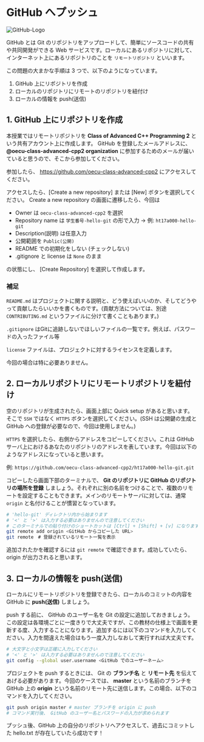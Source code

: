 # GitHub へプッシュ

![GitHub-Logo](@/assets/text/img/GitHub-Mark-120px-plus.png)

GitHub とは Git のリポジトリをアップロードして、簡単にソースコードの共有や共同開発ができる Web サービスです。ローカルにあるリポジトリに対して、インターネット上にあるリポジトリのことを `リモートリポジトリ` といいます。

この問題の大まかな手順は 3 つで、以下のようになっています。

1. GitHub 上にリポジトリを作成
2. ローカルのリポジトリにリモートのリポジトリを紐付け
3. ローカルの情報を push(送信)

## 1. GitHub 上にリポジトリを作成

本授業ではリモートリポジトリを **Class of Advanced C++ Programming 2** という共有アカウント上に作成します。 GitHub を登録したメールアドレスに、 **@oecu-class-advanced-cpp2 organization** に参加するためのメールが届いていると思うので、そこから参加してください。

参加したら、 <a href="https://github.com/oecu-class-advanced-cpp2" target="_blank">https://github.com/oecu-class-advanced-cpp2</a> にアクセスしてください。

アクセスしたら、[Create a new repository] または [New] ボタンを選択してください。 Create a new repository の画面に遷移したら、今回は

- Owner は `oecu-class-advanced-cpp2` を選択
- Repository name は `学生番号-hello-git` の形で入力 → 例: `ht17a000-hello-git`
- Description(説明) は任意入力
- 公開範囲を `Public(公開)`
- README での初期化をしない (チェックしない)
- .gitignore と license は `None` のまま

の状態にし、 [Create Repository] を選択して作成します。

### 補足

`README.md` はプロジェクトに関する説明と、どう使えばいいのか、そしてどうやって貢献したらいいかを書くものです。(貢献方法については、別途 `CONTRIBUTING.md` というファイルに分けて書くこともあります。)

`.gitignore` はGitに追跡しないでほしいファイルの一覧です。例えば、パスワードの入ったファイル等

`license` ファイルは、プロジェクトに対するライセンスを定義します。

今回の場合は特に必要ありません。

## 2. ローカルリポジトリにリモートリポジトリを紐付け

空のリポジトリが生成されたら、画面上部に Quick setup があると思います。そこで `SSH` ではなく `HTTPS` ボタンを選択してください。(SSH は公開鍵の生成と GitHub への登録が必要なので、今回は使用しません。)

`HTTPS` を選択したら、右側からアドレスをコピーしてください。これは GitHub サーバ上におけるあなたのリポジトリのアドレスを表しています。今回は以下のようなアドレスになっていると思います。

例: `https://github.com/oecu-class-advanced-cpp2/ht17a000-hello-git.git`

コピーしたら画面下部のターミナルで、 **Git のリポジトリに GitHub のリポジトリの場所を登録** しましょう。それぞれに別の名前をつけることで、複数のリモートを設定することもできます。メインのリモートサーバに対しては、通常 `origin` と名付けることが慣習となっています。

```bash
# 'hello-git' ディレクトリ内から始まります
# '<' と '>' は入力する必要はありませんので注意してください
# このターミナルでの貼り付けのショートカットは [Ctrl] + [Shift] + [v] になります。
git remote add origin <GitHub からコピーした URL>
git remote　# 登録されているリモート一覧を表示
```

追加されたかを確認するには `git remote` で確認できます。成功していたら、  origin が出力されると思います。

## 3. ローカルの情報を push(送信)

ローカルにリモートリポジトリを登録できたら、ローカルのコミットの内容を GitHub に **push(送信)** しましょう。

push する前に、 GitHub のユーザー名を Git の設定に追加しておきましょう。この設定は各環境ごとに一度きりで大丈夫ですが、この教材の仕様上で画面を更新する度、入力することになります。追加するには以下のコマンドを入力してください。入力を間違えた場合はもう一度入力しなおして実行すれば大丈夫です。

```bash
# 大文字と小文字は正確に入力してください
# '<' と '>' は入力する必要はありませんので注意してください
git config --global user.username <GitHub でのユーザーネーム>
```

プロジェクトを push するときには、 Git の **ブランチ名** と **リモート先** を伝えてあげる必要があります。今回のケースでは、 **master** という名前のブランチを GitHub 上の **origin** という名前のリモート先に送信します。この場合、以下のコマンドを入力してください。

```bash
git push origin master # master ブランチを origin に push
# コマンド実行後、 GitHub のユーザー名とパスワードの入力が求められます
```

プッシュ後、GitHub 上の自分のリポジトリへアクセスして、過去にコミットした hello.txt が存在していたら成功です！
